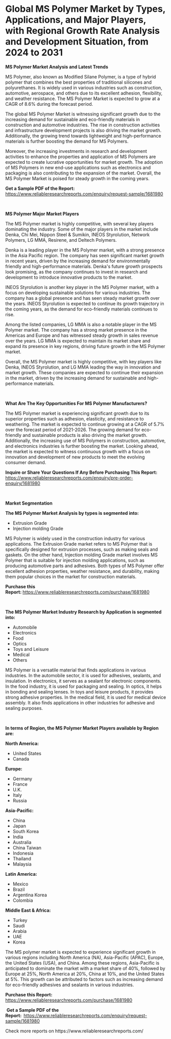 <p><h1>Global MS Polymer Market by Types, Applications, and Major Players, with Regional Growth Rate Analysis and Development Situation, from 2024 to 2031</h1></p><p><strong>MS Polymer Market Analysis and Latest Trends</strong></p>
<p><p>MS Polymer, also known as Modified Silane Polymer, is a type of hybrid polymer that combines the best properties of traditional silicones and polyurethanes. It is widely used in various industries such as construction, automotive, aerospace, and others due to its excellent adhesion, flexibility, and weather resistance. The MS Polymer Market is expected to grow at a CAGR of 8.6% during the forecast period.</p><p>The global MS Polymer Market is witnessing significant growth due to the increasing demand for sustainable and eco-friendly materials in construction and automotive industries. The rise in construction activities and infrastructure development projects is also driving the market growth. Additionally, the growing trend towards lightweight and high-performance materials is further boosting the demand for MS Polymers.</p><p>Moreover, the increasing investments in research and development activities to enhance the properties and application of MS Polymers are expected to create lucrative opportunities for market growth. The adoption of MS Polymers in new end-use applications such as electronics and packaging is also contributing to the expansion of the market. Overall, the MS Polymer Market is poised for steady growth in the coming years.</p></p>
<p><strong>Get a Sample PDF of the Report:&nbsp;</strong> <a href="https://www.reliableresearchreports.com/enquiry/request-sample/1681980">https://www.reliableresearchreports.com/enquiry/request-sample/1681980</a></p>
<p>&nbsp;</p>
<p><strong>MS Polymer Major Market Players</strong></p>
<p><p>The MS Polymer market is highly competitive, with several key players dominating the industry. Some of the major players in the market include Denka, Chi Mei, Nippon Steel & Sumikin, INEOS Styrolution, Network Polymers, LG MMA, Resirene, and Deltech Polymers.</p><p>Denka is a leading player in the MS Polymer market, with a strong presence in the Asia Pacific region. The company has seen significant market growth in recent years, driven by the increasing demand for environmentally friendly and high-performance materials. Denka's future growth prospects look promising, as the company continues to invest in research and development to introduce innovative products to the market.</p><p>INEOS Styrolution is another key player in the MS Polymer market, with a focus on developing sustainable solutions for various industries. The company has a global presence and has seen steady market growth over the years. INEOS Styrolution is expected to continue its growth trajectory in the coming years, as the demand for eco-friendly materials continues to rise.</p><p>Among the listed companies, LG MMA is also a notable player in the MS Polymer market. The company has a strong market presence in the Americas and Europe and has witnessed steady growth in sales revenue over the years. LG MMA is expected to maintain its market share and expand its presence in key regions, driving future growth in the MS Polymer market.</p><p>Overall, the MS Polymer market is highly competitive, with key players like Denka, INEOS Styrolution, and LG MMA leading the way in innovation and market growth. These companies are expected to continue their expansion in the market, driven by the increasing demand for sustainable and high-performance materials.</p></p>
<p>&nbsp;</p>
<p><strong>What Are The Key Opportunities For MS Polymer Manufacturers?</strong></p>
<p><p>The MS Polymer market is experiencing significant growth due to its superior properties such as adhesion, elasticity, and resistance to weathering. The market is expected to continue growing at a CAGR of 5.7% over the forecast period of 2021-2026. The growing demand for eco-friendly and sustainable products is also driving the market growth. Additionally, the increasing use of MS Polymers in construction, automotive, and electronics industries is further boosting the market. Looking ahead, the market is expected to witness continuous growth with a focus on innovation and development of new products to meet the evolving consumer demand.</p></p>
<p><strong>Inquire or Share Your Questions If Any Before Purchasing This Report:</strong> <a href="https://www.reliableresearchreports.com/enquiry/pre-order-enquiry/1681980">https://www.reliableresearchreports.com/enquiry/pre-order-enquiry/1681980</a></p>
<p>&nbsp;</p>
<p><strong>Market Segmentation</strong></p>
<p><strong>The MS Polymer Market Analysis by types is segmented into:</strong></p>
<p><ul><li>Extrusion Grade</li><li>Injection molding Grade</li></ul></p>
<p><p>MS Polymer is widely used in the construction industry for various applications. The Extrusion Grade market refers to MS Polymer that is specifically designed for extrusion processes, such as making seals and gaskets. On the other hand, Injection molding Grade market involves MS Polymer that is suitable for injection molding applications, such as producing automotive parts and adhesives. Both types of MS Polymer offer excellent adhesion properties, weather resistance, and durability, making them popular choices in the market for construction materials.</p></p>
<p><strong>Purchase this Report:&nbsp;</strong><a href="https://www.reliableresearchreports.com/purchase/1681980">https://www.reliableresearchreports.com/purchase/1681980</a></p>
<p>&nbsp;</p>
<p><strong>The MS Polymer Market Industry Research by Application is segmented into:</strong></p>
<p><ul><li>Automobile</li><li>Electronics</li><li>Food</li><li>Optics</li><li>Toys and Leisure</li><li>Medical</li><li>Others</li></ul></p>
<p><p>MS Polymer is a versatile material that finds applications in various industries. In the automobile sector, it is used for adhesives, sealants, and insulation. In electronics, it serves as a sealant for electronic components. In the food industry, it is used for packaging and sealing. In optics, it helps in bonding and sealing lenses. In toys and leisure products, it provides strong adhesive properties. In the medical field, it is used for medical device assembly. It also finds applications in other industries for adhesive and sealing purposes.</p></p>
<p>&nbsp;</p>
<p><strong>In terms of Region, the MS Polymer Market Players available by Region are:</strong></p>
<p>
    <p> <strong> North America: </strong>
        <ul>
            <li>United States</li>
            <li>Canada</li>
        </ul>
        </p> 
    <p> <strong> Europe: </strong>
        <ul>
            <li>Germany</li>
            <li>France</li>
            <li>U.K.</li>
            <li>Italy</li>
            <li>Russia</li>
        </ul>
        </p> 
    <p> <strong> Asia-Pacific: </strong>
        <ul>
            <li>China</li>
            <li>Japan</li>
            <li>South Korea</li>
            <li>India</li>
            <li>Australia</li>
            <li>China Taiwan</li>
            <li>Indonesia</li>
            <li>Thailand</li>
            <li>Malaysia</li>
        </ul>
        </p> 
    <p> <strong> Latin America: </strong>
        <ul>
            <li>Mexico</li>
            <li>Brazil</li>
            <li>Argentina Korea</li>
            <li>Colombia</li>
        </ul>
        </p> 
    <p> <strong> Middle East & Africa: </strong>
        <ul>
            <li>Turkey</li>
            <li>Saudi</li>
            <li>Arabia</li>
            <li>UAE</li>
            <li>Korea</li>
        </ul>
    </p>
    </p>
<p><p>The MS polymer market is expected to experience significant growth in various regions including North America (NA), Asia-Pacific (APAC), Europe, the United States (USA), and China. Among these regions, Asia-Pacific is anticipated to dominate the market with a market share of 40%, followed by Europe at 25%, North America at 20%, China at 10%, and the United States at 5%. This growth can be attributed to factors such as increasing demand for eco-friendly adhesives and sealants in various industries.</p></p>
<p><strong>Purchase this Report: </strong><a href="https://www.reliableresearchreports.com/purchase/1681980">https://www.reliableresearchreports.com/purchase/1681980</a></p>
<p>&nbsp;<strong>Get a Sample PDF of the Report:&nbsp;&nbsp;</strong><a href="https://www.reliableresearchreports.com/enquiry/request-sample/1681980">https://www.reliableresearchreports.com/enquiry/request-sample/1681980</a></p>
<p><strong></strong></p>
<p>Check more reports on https://www.reliableresearchreports.com/</p>